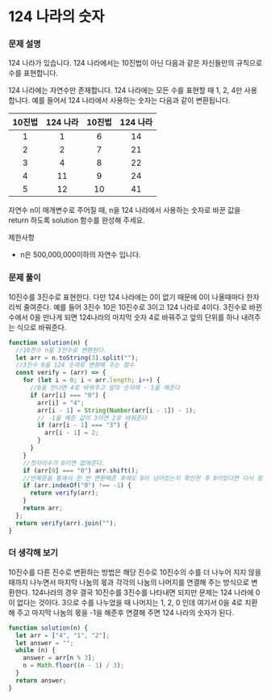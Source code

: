 # 124 나라의 숫자

### 문제 설명

124 나라가 있습니다. 124 나라에서는 10진법이 아닌 다음과 같은 자신들만의 규칙으로 수를 표현합니다.

124 나라에는 자연수만 존재합니다.
124 나라에는 모든 수를 표현할 때 1, 2, 4만 사용합니다.
예를 들어서 124 나라에서 사용하는 숫자는 다음과 같이 변환됩니다.

| 10진법 | 124 나라 | 10진법 | 124 나라 |
| :----: | :------: | :----: | :------: |
|   1    |    1     |   6    |    14    |
|   2    |    2     |   7    |    21    |
|   3    |    4     |   8    |    22    |
|   4    |    11    |   9    |    24    |
|   5    |    12    |   10   |    41    |

자연수 n이 매개변수로 주어질 때, n을 124 나라에서 사용하는 숫자로 바꾼 값을 return 하도록 solution 함수를 완성해 주세요.

제한사항

- n은 500,000,000이하의 자연수 입니다.

### 문제 풀이

10진수를 3진수로 표현한다. 다만 124 나라에는 0이 없기 때문에 0이 나올때마다 한자리씩 줄여준다. 예를 들어 3진수 10은 10진수로 3이고 124 나라로 4이다. 3진수로 바뀐 수에서 0을 만나게 되면 124나라의 마지막 숫자 4로 바꿔주고 앞의 단위를 하나 내려주는 식으로 바꿔준다.

```js
function solution(n) {
  //10진수 n을 3진수로 변환한다.
  let arr = n.toString(3).split("");
  //3진수 0을 124 숫자로 변환해 주는 함수
  const verify = (arr) => {
    for (let i = 0; i < arr.length; i++) {
      //0을 만나면 4로 바꿔주고 앞의 숫자에 - 1을 해준다
      if (arr[i] === "0") {
        arr[i] = "4";
        arr[i - 1] = String(Number(arr[i - 1]) - 1);
        // -1을 해준 값이 3이면 2로 바꿔준다
        if (arr[i - 1] === "3") {
          arr[i - 1] = 2;
        }
      }
    }
    //첫자리수가 0이면 없애준다.
    if (arr[0] === "0") arr.shift();
    //반복문을 통해서 한 번 변환해준 후에도 0이 남아있는지 확인한 후 0이있다면 다시 함수를 돌려준다.
    if (arr.indexOf("0") !== -1) {
      return verify(arr);
    }
    return arr;
  };
  return verify(arr).join("");
}
```

### 더 생각해 보기

10진수를 다른 진수로 변환하는 방법은 해당 진수로 10진수의 수를 더 나누어 지지 않을 때까지 나누면서 마지막 나눔의 몫과 각각의 나눔의 나머지를 연결해 주는 방식으로 변환한다.
124나라의 경우 결국 10진수를 3진수를 나타내면 되지만 문제는 124 나라에 0이 없다는 것이다. 3으로 수를 나누었을 때 나머지는 1, 2, 0 인데 여기서 0을 4로 치환해 주고 마지막 나눔의 몫을 -1을 해준후 연결해 주면 124 나라의 숫자가 된다.

```js
function solution(n) {
  let arr = ["4", "1", "2"];
  let answer = "";
  while (n) {
    answer = arr[n % 3];
    n = Math.floor((n - 1) / 3);
  }
  return answer;
}
```
